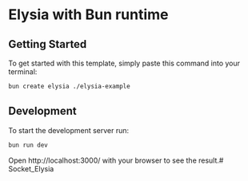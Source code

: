 # Elysia with Bun runtime

## Getting Started
To get started with this template, simply paste this command into your terminal:
```bash
bun create elysia ./elysia-example
```

## Development
To start the development server run:
```bash
bun run dev
```

Open http://localhost:3000/ with your browser to see the result.#   S o c k e t _ E l y s i a  
 